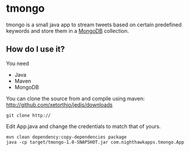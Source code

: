 # tmongo


tmongo is a small java app to stream tweets based on certain predefined keywords and store them in a [MongoDB](http://www.mongodb.org/ "MongoDB") collection.


## How do I use it?

You need 
- Java
- Maven
- MongoDB

You can clone the source from and compile using maven: 
    http://github.com/xetorthio/jedis/downloads

```shell
git clone http://
```
Edit App.java and change the credentials to match that of yours.

```shell
mvn clean dependency:copy-dependencies package
java -cp target/tmongo-1.0-SNAPSHOT.jar com.nighthawkapps.tmongo.App 
```